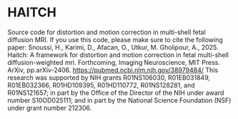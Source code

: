 # HAITCH
Source code for distortion and motion correction in multi-shell fetal diffusion MRI.
If you use this code, please make sure to cite the following paper:
Snoussi, H., Karimi, D., Afacan, O., Utkur, M. Gholipour, A., 2025. Haitch: A framework for distortion and motion correction in fetal multi-shell diffusion-weighted mri. Forthcoming, Imaging Neuroscience, MIT Press. ArXiv, pp.arXiv-2406.
https://pubmed.ncbi.nlm.nih.gov/38979484/ 
This research was supported by NIH grants R01NS106030, R01EB031849, R01EB032366, R01HD109395, R01HD110772, R01NS128281, and R01NS121657; in part by the Office of the Director of the NIH under award number S10OD025111; and in part by the National Science Foundation (NSF) under grant number 212306.

